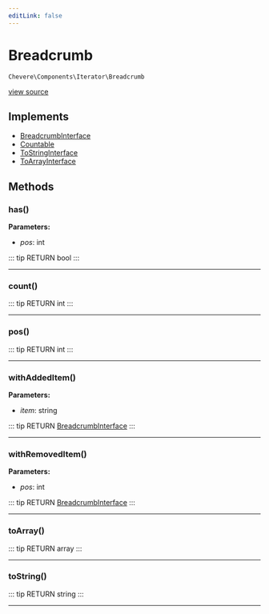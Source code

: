 ```yaml
---
editLink: false
---
```


# Breadcrumb

`Chevere\Components\Iterator\Breadcrumb`

[view source](https://github.com/chevere/chevere/blob/master/src/Chevere/Components/Iterator/Breadcrumb.php)

## Implements

- [BreadcrumbInterface](../../Interfaces/Iterator/BreadcrumbInterface.md)
- [Countable](https://www.php.net/manual/class.countable)
- [ToStringInterface](../../Interfaces/Common/ToStringInterface.md)
- [ToArrayInterface](../../Interfaces/Common/ToArrayInterface.md)

## Methods

### has()

**Parameters:**

- *pos*: int

::: tip RETURN
bool
:::

---

### count()

::: tip RETURN
int
:::

---

### pos()

::: tip RETURN
int
:::

---

### withAddedItem()

**Parameters:**

- *item*: string

::: tip RETURN
[BreadcrumbInterface](../../Interfaces/Iterator/BreadcrumbInterface.md)
:::

---

### withRemovedItem()

**Parameters:**

- *pos*: int

::: tip RETURN
[BreadcrumbInterface](../../Interfaces/Iterator/BreadcrumbInterface.md)
:::

---

### toArray()

::: tip RETURN
array
:::

---

### toString()

::: tip RETURN
string
:::

---
